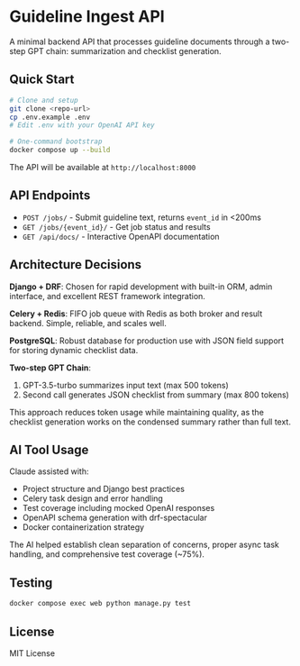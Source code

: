 # Guideline Ingest API

A minimal backend API that processes guideline documents through a two-step GPT chain: summarization and checklist generation.

## Quick Start

```bash
# Clone and setup
git clone <repo-url>
cp .env.example .env
# Edit .env with your OpenAI API key

# One-command bootstrap
docker compose up --build
```

The API will be available at `http://localhost:8000`

## API Endpoints

- `POST /jobs/` - Submit guideline text, returns `event_id` in <200ms
- `GET /jobs/{event_id}/` - Get job status and results
- `GET /api/docs/` - Interactive OpenAPI documentation

## Architecture Decisions

**Django + DRF**: Chosen for rapid development with built-in ORM, admin interface, and excellent REST framework integration.

**Celery + Redis**: FIFO job queue with Redis as both broker and result backend. Simple, reliable, and scales well.

**PostgreSQL**: Robust database for production use with JSON field support for storing dynamic checklist data.

**Two-step GPT Chain**: 
1. GPT-3.5-turbo summarizes input text (max 500 tokens)
2. Second call generates JSON checklist from summary (max 800 tokens)

This approach reduces token usage while maintaining quality, as the checklist generation works on the condensed summary rather than full text.

## AI Tool Usage

Claude assisted with:
- Project structure and Django best practices
- Celery task design and error handling
- Test coverage including mocked OpenAI responses
- OpenAPI schema generation with drf-spectacular
- Docker containerization strategy

The AI helped establish clean separation of concerns, proper async task handling, and comprehensive test coverage (~75%).

## Testing

```bash
docker compose exec web python manage.py test
```

## License

MIT License
